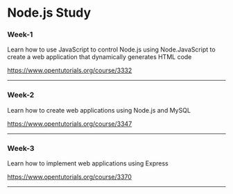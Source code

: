 # Node.js Study

### Week-1
Learn how to use JavaScript to control Node.js using Node.JavaScript to create a web application that dynamically generates HTML code

https://www.opentutorials.org/course/3332

---

### Week-2
Learn how to create web applications using Node.js and MySQL

https://www.opentutorials.org/course/3347

---

### Week-3
Learn how to implement web applications using Express

https://www.opentutorials.org/course/3370

---
